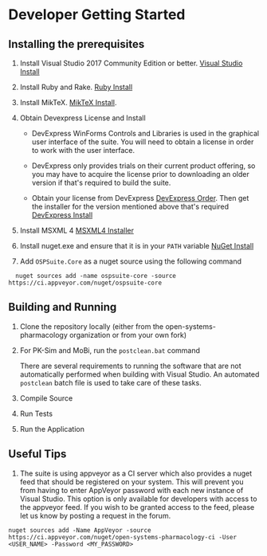 # Developer Getting Started

## Installing the prerequisites
1. Install Visual Studio 2017 Community Edition or better. [Visual Studio Install](https://www.visualstudio.com/downloads/)

1. Install Ruby and Rake. [Ruby Install](https://rubyinstaller.org/downloads/)

1. Install MikTeX. [MikTeX Install](https://github.com/Open-Systems-Pharmacology/MiKTeX/releases/download/v2.9.3/MikTex.2.9.3.msi).

1. Obtain Devexpress License and Install

   * DevExpress WinForms Controls and Libraries is used in the graphical user interface of the suite. You will need to obtain a license in order to work with the user interface.
 
   * DevExpress only provides trials on their current product offering, so you may have to acquire the license prior to downloading an older version if that's required to build the suite.
 
   * Obtain your license from DevExpress [DevExpress Order](https://www.devexpress.com/Support/Order/). Then get the installer for the version mentioned above that's required [DevExpress Install](https://www.devexpress.com/ClientCenter/DownloadManager/)
  
1. Install MSXML 4 [MSXML4 Installer](https://www.microsoft.com/en-ca/download/details.aspx?id=15697)

1. Install nuget.exe and ensure that it is in your `PATH` variable [NuGet Install](https://dist.nuget.org/index.html)

1. Add `OSPSuite.Core` as a nuget source using the following command
```
  nuget sources add -name ospsuite-core -source https://ci.appveyor.com/nuget/ospsuite-core
```

## Building and Running

1. Clone the repository locally (either from the open-systems-pharmacology organization or from your own fork)
   
1. For PK-Sim and MoBi, run the `postclean.bat` command
 
   There are several requirements to running the software that are not automatically performed when building with Visual Studio. An automated `postclean` batch file is used to take care of these tasks. 

1. Compile Source
  
1. Run Tests

1. Run the Application

## Useful Tips

1. The suite is using appveyor as a CI server which also provides a nuget feed that should be registered on your system. This will prevent you from having to enter AppVeyor password with each new instance of Visual Studio. This option is only available for developers with access to the appveyor feed. If you wish to be granted access to the feed, please let us know by posting a request in the forum.

```
nuget sources add -Name AppVeyor -source https://ci.appveyor.com/nuget/open-systems-pharmacology-ci -User <USER_NAME> -Password <MY_PASSWORD>
```
